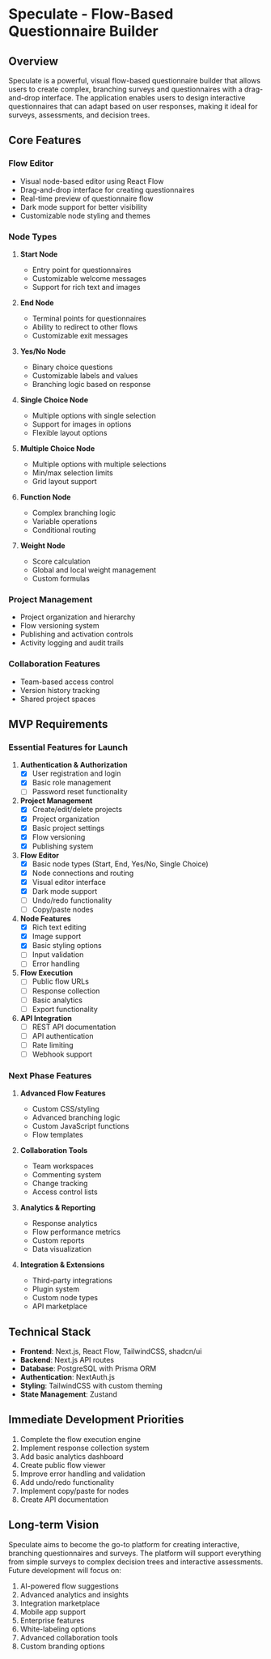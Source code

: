 # Speculate - Flow-Based Questionnaire Builder

## Overview
Speculate is a powerful, visual flow-based questionnaire builder that allows users to create complex, branching surveys and questionnaires with a drag-and-drop interface. The application enables users to design interactive questionnaires that can adapt based on user responses, making it ideal for surveys, assessments, and decision trees.

## Core Features

### Flow Editor
- Visual node-based editor using React Flow
- Drag-and-drop interface for creating questionnaires
- Real-time preview of questionnaire flow
- Dark mode support for better visibility
- Customizable node styling and themes

### Node Types
1. **Start Node**
   - Entry point for questionnaires
   - Customizable welcome messages
   - Support for rich text and images

2. **End Node**
   - Terminal points for questionnaires
   - Ability to redirect to other flows
   - Customizable exit messages

3. **Yes/No Node**
   - Binary choice questions
   - Customizable labels and values
   - Branching logic based on response

4. **Single Choice Node**
   - Multiple options with single selection
   - Support for images in options
   - Flexible layout options

5. **Multiple Choice Node**
   - Multiple options with multiple selections
   - Min/max selection limits
   - Grid layout support

6. **Function Node**
   - Complex branching logic
   - Variable operations
   - Conditional routing

7. **Weight Node**
   - Score calculation
   - Global and local weight management
   - Custom formulas

### Project Management
- Project organization and hierarchy
- Flow versioning system
- Publishing and activation controls
- Activity logging and audit trails

### Collaboration Features
- Team-based access control
- Version history tracking
- Shared project spaces

## MVP Requirements

### Essential Features for Launch

1. **Authentication & Authorization**
   - [x] User registration and login
   - [x] Basic role management
   - [ ] Password reset functionality

2. **Project Management**
   - [x] Create/edit/delete projects
   - [x] Project organization
   - [x] Basic project settings
   - [x] Flow versioning
   - [x] Publishing system

3. **Flow Editor**
   - [x] Basic node types (Start, End, Yes/No, Single Choice)
   - [x] Node connections and routing
   - [x] Visual editor interface
   - [x] Dark mode support
   - [ ] Undo/redo functionality
   - [ ] Copy/paste nodes

4. **Node Features**
   - [x] Rich text editing
   - [x] Image support
   - [x] Basic styling options
   - [ ] Input validation
   - [ ] Error handling

5. **Flow Execution**
   - [ ] Public flow URLs
   - [ ] Response collection
   - [ ] Basic analytics
   - [ ] Export functionality

6. **API Integration**
   - [ ] REST API documentation
   - [ ] API authentication
   - [ ] Rate limiting
   - [ ] Webhook support

### Next Phase Features

1. **Advanced Flow Features**
   - Custom CSS/styling
   - Advanced branching logic
   - Custom JavaScript functions
   - Flow templates

2. **Collaboration Tools**
   - Team workspaces
   - Commenting system
   - Change tracking
   - Access control lists

3. **Analytics & Reporting**
   - Response analytics
   - Flow performance metrics
   - Custom reports
   - Data visualization

4. **Integration & Extensions**
   - Third-party integrations
   - Plugin system
   - Custom node types
   - API marketplace

## Technical Stack

- **Frontend**: Next.js, React Flow, TailwindCSS, shadcn/ui
- **Backend**: Next.js API routes
- **Database**: PostgreSQL with Prisma ORM
- **Authentication**: NextAuth.js
- **Styling**: TailwindCSS with custom theming
- **State Management**: Zustand

## Immediate Development Priorities

1. Complete the flow execution engine
2. Implement response collection system
3. Add basic analytics dashboard
4. Create public flow viewer
5. Improve error handling and validation
6. Add undo/redo functionality
7. Implement copy/paste for nodes
8. Create API documentation

## Long-term Vision

Speculate aims to become the go-to platform for creating interactive, branching questionnaires and surveys. The platform will support everything from simple surveys to complex decision trees and interactive assessments. Future development will focus on:

1. AI-powered flow suggestions
2. Advanced analytics and insights
3. Integration marketplace
4. Mobile app support
5. Enterprise features
6. White-labeling options
7. Advanced collaboration tools
8. Custom branding options 